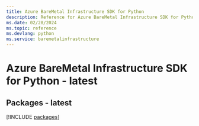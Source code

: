 ```yaml
---
title: Azure BareMetal Infrastructure SDK for Python
description: Reference for Azure BareMetal Infrastructure SDK for Python
ms.date: 02/28/2024
ms.topic: reference
ms.devlang: python
ms.service: baremetalinfrastructure
---
```

# Azure BareMetal Infrastructure SDK for Python - latest
## Packages - latest
[!INCLUDE [packages](baremetal-infrastructure-index.md)]